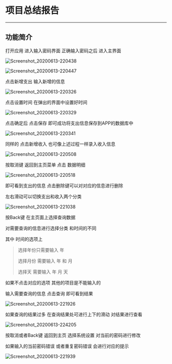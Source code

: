 # 项目总结报告

---

## 功能简介

打开应用  进入输入密码界面 正确输入密码之后 进入主界面

![Screenshot_20200613-220438](./images/Screenshot_20200613-220438.jpg)



![Screenshot_20200613-220447](./images/Screenshot_20200613-220447.jpg)



点击新增支出 输入新增的信息

![Screenshot_20200613-220326](./images/Screenshot_20200613-220326.jpg)

点击设置时间 在弹出的界面中设置好时间

![Screenshot_20200613-220329](./images/Screenshot_20200613-220329.jpg)

点击确定后 点击保存 即可成功将支出信息保存到APP的数据库中

![Screenshot_20200613-220341](./images/Screenshot_20200613-220341.jpg)

同样的 点击新增收入 也可像上述过程一样录入收入信息

![Screenshot_20200613-220508](./images/Screenshot_20200613-220508.jpg)

按取消键 返回到主页菜单 点击 数据明细

![Screenshot_20200613-220518](./images/Screenshot_20200613-220518.jpg)

即可看到支出的信息 点击删除键可以对对应的信息进行删除

左右滑动可以切换支出和收入两个分类

![Screenshot_20200613-221038](./images/Screenshot_20200613-221038.jpg)

按Back键 在主页面上选择查询数据

对需要查询的信息进行选择分类 和时间的不同 

其中 时间的选项上 

> 选择年份只需要输入 年
>
> 选择月份 需要输入 年 和 月
>
> 选择天 需要输入 年 月 天

如果不点击对应的选项 其他的项目是不能输入的

输入需要查询的信息 点击查询 即可看到结果

![Screenshot_20200613-221926](./images/Screenshot_20200613-221926.jpg)

如果查询的结果过多 在查询结果处可进行上下的滑动 对结果进行查看

![Screenshot_20200613-224205](./images/Screenshot_20200613-224205.jpg)

按取消或者Back键 返回到主页 选择系统设置 对当前的密码进行修改

如果输入的当前密码错误 或者重复密码错误 会进行对应的提示

![Screenshot_20200613-221939](./images/Screenshot_20200613-221939.jpg)
